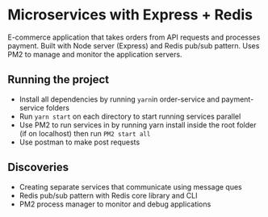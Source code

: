 # Microservices with Express + Redis

E-commerce application that takes orders from API requests and processes payment. Built with Node server (Express) and Redis pub/sub pattern. Uses PM2 to manage and monitor the application servers.

## Running the project

- Install all dependencies by running `yarn`in order-service and payment-service folders
- Run `yarn start` on each directory to start running services parallel
- Use PM2 to run services in by running yarn install inside the root folder (if on localhost) then run `PM2 start all`
- Use postman to make post requests

## Discoveries

- Creating separate services that communicate using message ques
- Redis pub/sub pattern with Redis core library and CLI
- PM2 process manager to monitor and debug applications